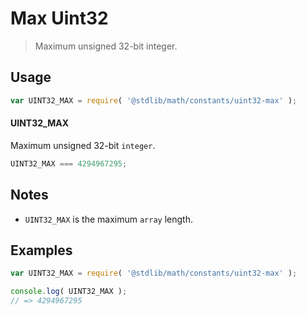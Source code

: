# Max Uint32

> Maximum unsigned 32-bit integer.

<section class="usage">

## Usage

``` javascript
var UINT32_MAX = require( '@stdlib/math/constants/uint32-max' );
```

#### UINT32_MAX

Maximum unsigned 32-bit `integer`. 

``` javascript
UINT32_MAX === 4294967295;
```

</section>

<!-- /.usage -->


<section class="notes">

## Notes

* `UINT32_MAX` is the maximum `array` length.

</section>

<!-- /.notes -->


<section class="examples">

## Examples

<!-- TODO: better example -->

``` javascript
var UINT32_MAX = require( '@stdlib/math/constants/uint32-max' );

console.log( UINT32_MAX );
// => 4294967295
```

<!-- </examples -->


<section class="links">

</section>

<!-- /.links -->
